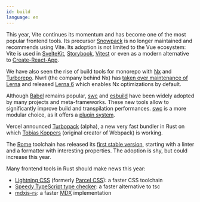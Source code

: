 ```yaml
---
id: build
language: en
---
```


This year, Vite continues its momentum and has become one of the most popular frontend tools. Its precursor [Snowpack](https://www.snowpack.dev/) is no longer maintained and recommends using Vite. Its adoption is not limited to the Vue ecosystem: Vite is used in [SvelteKit](https://kit.svelte.dev/), [Storybook](https://storybook.js.org/blog/first-class-vite-support-in-storybook/), [Vitest](https://vitest.dev/) or even as a modern alternative to [Create-React-App](https://create-react-app.dev/).

We have also seen the rise of build tools for monorepo with [Nx](https://nx.dev/) and [Turborepo](https://turbo.build/repo). Nwrl (the company behind Nx) has [taken over maintenance of Lerna](https://blog.nrwl.io/lerna-is-dead-long-live-lerna-61259f97dbd9) and released [Lerna 6](https://blog.nrwl.io/lerna-reborn-whats-new-in-v6-10aec6e9091c) which enables Nx optimizations by default. 

Although [Babel](https://babeljs.io/) remains popular, [swc](https://swc.rs/) and [esbuild](https://esbuild.github.io/) have been widely adopted by many projects and meta-frameworks. These new tools allow to significantly improve build and transpilation performances. [swc](https://swc.rs/) is a more modular choice, as it offers a [plugin system](https://swc.rs/docs/plugin/ecmascript/getting-started). 

Vercel announced [Turbopack](https://turbo.build/pack) (alpha), a new very fast bundler in Rust on which [Tobias Koppers](https://twitter.com/wSokra) (original creator of Webpack) is working.

The [Rome](https://rome.tools/) toolchain has released its [first stable version](https://rome.tools/blog/2022/11/08/rome-10/), starting with a linter and a formatter with interesting properties. The adoption is shy, but could increase this year.

Many frontend tools in Rust should make news this year:
- [Lightning CSS](https://lightningcss.dev/) (formerly [Parcel CSS](https://parceljs.org/blog/parcel-css/)): a faster CSS toolchain
- [Speedy TypeScript type checker](https://github.com/dudykr/stc): a faster alternative to tsc
- [mdxjs-rs](https://github.com/wooorm/mdxjs-rs): a faster [MDX](https://mdxjs.com/) implementation
